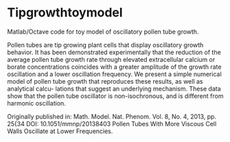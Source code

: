# Tipgrowthtoymodel
Matlab/Octave code for toy model of oscillatory pollen tube growth. 

Pollen tubes are tip growing plant cells that display oscillatory growth behavior.
It has been demonstrated experimentally that the reduction of the average pollen tube growth
rate through elevated extracellular calcium or borate concentrations coincides with a greater
amplitude of the growth rate oscillation and a lower oscillation frequency. We present a simple
numerical model of pollen tube growth that reproduces these results, as well as analytical calcu-
lations that suggest an underlying mechanism. These data show that the pollen tube oscillator
is non-isochronous, and is different from harmonic oscillation.

Originally published in:
Math. Model. Nat. Phenom.
Vol. 8, No. 4, 2013, pp. 25{34
DOI: 10.1051/mmnp/20138403
Pollen Tubes With More Viscous Cell Walls Oscillate at Lower Frequencies.
